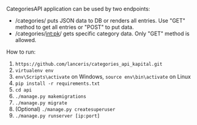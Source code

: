 CategoriesAPI application can be used by two endpoints:
* /categories/ puts JSON data to DB or renders all entries. Use "GET" method to get all entries or "POST" to put data.
* /categories/<int:pk>/ gets specific category data. Only "GET" method is allowed.

How to run:
1. `https://github.com/lanceris/categories_api_kapital.git`
2. `virtualenv env`
3. `env\Scripts\activate` on Windows, `source env\bin\activate` on Linux
4. `pip install -r requirements.txt`
5. `cd api`
6. `./manage.py makemigrations`
7. `./manage.py migrate`
8. (Optional) `./manage.py createsuperuser`
9. `./manage.py runserver [ip:port]`